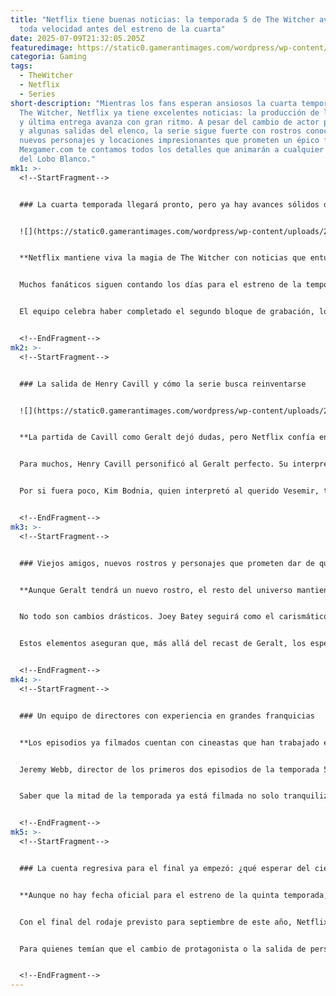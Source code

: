 ```yaml
---
title: "Netflix tiene buenas noticias: la temporada 5 de The Witcher avanza a
  toda velocidad antes del estreno de la cuarta"
date: 2025-07-09T21:32:05.205Z
featuredimage: https://static0.gamerantimages.com/wordpress/wp-content/uploads/2025/07/untitled-design-3-7.jpg?q=70&fit=crop&w=1140&h=&dpr=1
categoria: Gaming
tags:
  - TheWitcher
  - Netflix
  - Series
short-description: "Mientras los fans esperan ansiosos la cuarta temporada de
  The Witcher, Netflix ya tiene excelentes noticias: la producción de la quinta
  y última entrega avanza con gran ritmo. A pesar del cambio de actor principal
  y algunas salidas del elenco, la serie sigue fuerte con rostros conocidos,
  nuevos personajes y locaciones impresionantes que prometen un épico final. En
  Mexgamer.com te contamos todos los detalles que animarán a cualquier seguidor
  del Lobo Blanco."
mk1: >-
  <!--StartFragment-->


  ### La cuarta temporada llegará pronto, pero ya hay avances sólidos de la quinta


  ![](https://static0.gamerantimages.com/wordpress/wp-content/uploads/2025/04/untitled-design-1-40.jpg?q=49&fit=crop&w=825&dpr=2)


  **Netflix mantiene viva la magia de The Witcher con noticias que entusiasman: la temporada 5 está a medio rodaje antes de estrenar la cuarta.**


  Muchos fanáticos siguen contando los días para el estreno de la temporada 4 de The Witcher, que se espera para la segunda mitad de 2025. Sin embargo, Netflix sorprendió revelando que la producción de la quinta y última temporada ya está más allá de la mitad. Según Redanian Intelligence, el rodaje comenzó en marzo y se ha realizado entre Sudáfrica, Londres, Surrey y Gales, lugares conocidos por sus impresionantes paisajes que volverán a dar vida al continente.


  El equipo celebra haber completado el segundo bloque de grabación, lo que significa que ya se han filmado cuatro de los ocho episodios finales. Esto ofrece tranquilidad a los seguidores que temían retrasos prolongados tras la salida de Henry Cavill y algunos actores clave del elenco.


  <!--EndFragment-->
mk2: >-
  <!--StartFragment-->


  ### La salida de Henry Cavill y cómo la serie busca reinventarse


  ![](https://static0.gamerantimages.com/wordpress/wp-content/uploads/2024/10/untitled-design-4-23.jpg?q=49&fit=crop&w=750&h=422&dpr=2)


  **La partida de Cavill como Geralt dejó dudas, pero Netflix confía en un reparto renovado y un arco argumental para explicar el cambio.**


  Para muchos, Henry Cavill personificó al Geralt perfecto. Su interpretación del brujo no solo capturó la rudeza del personaje, sino también su lado vulnerable. Sin embargo, Cavill decidió colgar las espadas tras la tercera temporada, dando paso a Liam Hemsworth (The Hunger Games) en el rol principal. Este relevo generó incertidumbre, pero se sabe que la cuarta temporada desarrollará un arco especial para justificar la transformación, lo que podría convertir el cambio en un elemento narrativo interesante.


  Por si fuera poco, Kim Bodnia, quien interpretó al querido Vesemir, tampoco volverá debido a otros compromisos. Aun así, Netflix ha reclutado a actores de gran nivel para llenar el vacío, con nuevas incorporaciones que buscan aportar frescura sin perder la esencia que convirtió a The Witcher en un fenómeno global.


  <!--EndFragment-->
mk3: >-
  <!--StartFragment-->


  ### Viejos amigos, nuevos rostros y personajes que prometen dar de qué hablar


  **Aunque Geralt tendrá un nuevo rostro, el resto del universo mantiene personajes que los fans adoran, además de incorporar figuras legendarias del cine.**


  No todo son cambios drásticos. Joey Batey seguirá como el carismático Jaskier, Anya Chalotra volverá como Yennefer, Freya Allan encarnará a una Ciri cada vez más madura, y Meng’er Zhang interpretará a Milva. Pero lo más emocionante para muchos será la llegada de Laurence Fishburne (The Matrix) como Emiel Regis, un personaje clave para los lectores de los libros, junto al regreso de Queen Meve, interpretada por Rebecca Hanssen.


  Estos elementos aseguran que, más allá del recast de Geralt, los espectadores encontrarán motivos de sobra para engancharse con las nuevas aventuras, intrigas políticas y monstruosidades que acechan en el continente.


  <!--EndFragment-->
mk4: >-
  <!--StartFragment-->


  ### Un equipo de directores con experiencia en grandes franquicias


  **Los episodios ya filmados cuentan con cineastas que han trabajado en éxitos como The Last of Us, Shang-Chi y The Umbrella Academy.**


  Jeremy Webb, director de los primeros dos episodios de la temporada 5 (además de los últimos dos de la cuarta), trae experiencia en series de alto calibre como The Last of Us y The Umbrella Academy. Por otro lado, Christopher Clark Cowan, encargado del segundo bloque, viene de dirigir proyectos como The Acolyte y Shang-Chi and the Legend of the Ten Rings. Este bagaje promete una temporada final con acción espectacular y una narrativa cargada de tensión.


  Saber que la mitad de la temporada ya está filmada no solo tranquiliza a los fans temerosos de retrasos, sino que da pie a especular sobre cómo Netflix planea cerrar esta épica saga de fantasía que conquistó audiencias más allá del público gamer.


  <!--EndFragment-->
mk5: >-
  <!--StartFragment-->


  ### La cuenta regresiva para el final ya empezó: ¿qué esperar del cierre de The Witcher?


  **Aunque no hay fecha oficial para el estreno de la quinta temporada, el plan es concluir el rodaje este mismo septiembre, asegurando un desenlace más cercano de lo esperado.**


  Con el final del rodaje previsto para septiembre de este año, Netflix tendrá tiempo suficiente para trabajar en la postproducción y preparar un lanzamiento posiblemente para 2026. Esto significa que los fans no tendrán que esperar demasiado entre la cuarta y quinta temporada, lo que ayudará a mantener la emoción y continuidad de la historia.


  Para quienes temían que el cambio de protagonista o la salida de personajes como Vesemir desmoronaran el mundo de The Witcher, estas noticias son un alivio. El universo creado por Andrzej Sapkowski seguirá expandiéndose con nuevas caras, viejos amigos y paisajes espectaculares, prometiendo un cierre a la altura de una de las series de fantasía más exitosas de Netflix. Y claro, en Mexgamer.com estaremos atentos para contarte cada detalle de este viaje que está por terminar, pero que aún guarda mucha magia y peligro por descubrir.


  <!--EndFragment-->
---
```

